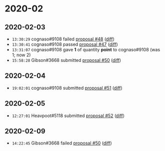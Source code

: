 # 2020-02

## 2020-02-03

* `13:30:29` cognaso#9108 failed [proposal #48](../proposals.md#48) ([diff](https://github.com/Quonauts/Quonauts-6/commit/0f5f87353a3b2d5e3455b2dd97c2ec82378347fa))
* `13:30:41` cognaso#9108 passed [proposal #47](../proposals.md#47) ([diff](https://github.com/Quonauts/Quonauts-6/commit/d3f8c361acb0fbb43b581f73f1ca6914a1af0058))
* `13:31:07` cognaso#9108 gave **1** of quantity **point** to cognaso#9108 (was 1; now 2)
* `15:58:28` Gibson#3668 submitted [proposal #50](../proposals.md#50) ([diff](https://github.com/Quonauts/Quonauts-6/commit/31da7fb3554c691c09bc3061a101d7e33755d6df))

## 2020-02-04

* `19:02:01` cognaso#9108 submitted [proposal #51](../proposals.md#51) ([diff](https://github.com/Quonauts/Quonauts-6/commit/0cdb68cbff7d0e22dd2344cb3b8a38047a614b97))

## 2020-02-05

* `12:27:01` Heavpoot#5118 submitted [proposal #52](../proposals.md#52) ([diff](https://github.com/Quonauts/Quonauts-6/commit/7fcc4d4f577183148292e3af8c54269e32d009cd))

## 2020-02-09

* `14:22:45` Gibson#3668 failed [proposal #50](../proposals.md#50) ([diff](https://github.com/Quonauts/Quonauts-6/commit/4edba76625ef737968cbb062919344259c9cd61d))
